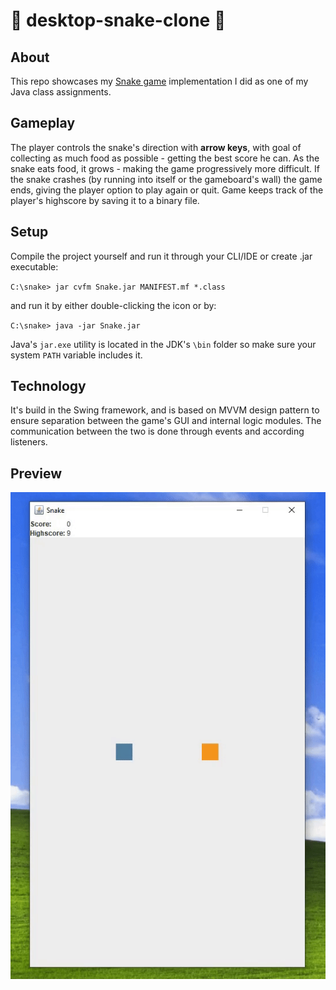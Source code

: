 ﻿# 🐍 desktop-snake-clone 🐍

## About
This repo showcases my [Snake game](https://en.wikipedia.org/wiki/Snake_(video_game_genre)) implementation I did as one 
of my Java class assignments.

## Gameplay
The player controls the snake's direction with **arrow keys**, with goal of collecting as much food as possible - getting the best score he can. 
As the snake eats food, it grows - making the game progressively more difficult. If the snake crashes (by running into itself or the gameboard's wall) the game ends, 
giving the player option to play again or quit. Game keeps track of the player's highscore by saving it to a binary file. 

## Setup
Compile the project yourself and run it through your CLI/IDE or create .jar executable:

`C:\snake> jar cvfm Snake.jar MANIFEST.mf *.class`

and run it by either double-clicking the icon or by:

`C:\snake> java -jar Snake.jar`

Java's `jar.exe` utility is located in the JDK's `\bin` folder so make sure your system `PATH` variable includes it.

## Technology
It's build in the Swing framework, and is based on MVVM design pattern to 
ensure separation between the game's GUI and internal logic modules. 
The communication between the two is done through events and according listeners.

## Preview
![](res/preview.gif)
